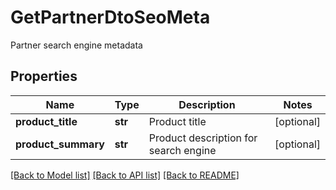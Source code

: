 # GetPartnerDtoSeoMeta
Partner search engine metadata
## Properties
Name | Type | Description | Notes
------------ | ------------- | ------------- | -------------
**product_title** | **str** | Product title | [optional] 
**product_summary** | **str** | Product description for search engine | [optional] 

[[Back to Model list]](../README.md#documentation-for-models) [[Back to API list]](../README.md#documentation-for-api-endpoints) [[Back to README]](../README.md)



